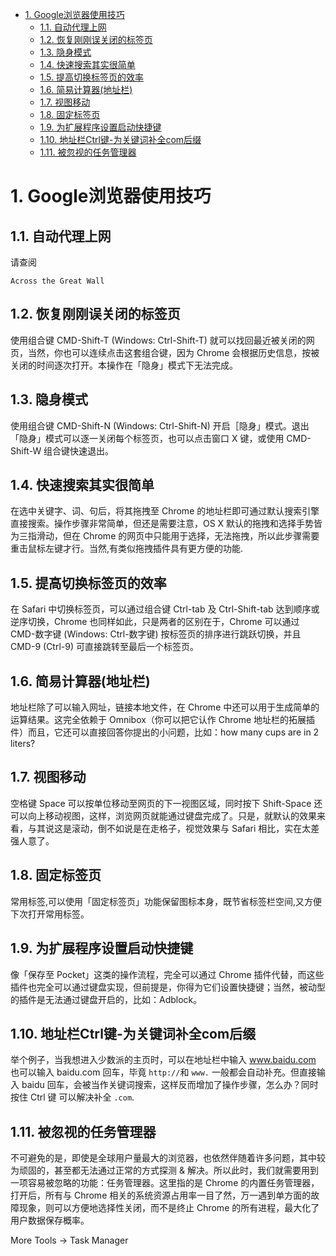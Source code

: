 <!-- TOC -->

- [1. Google浏览器使用技巧](#1-google浏览器使用技巧)
    - [1.1. 自动代理上网](#11-自动代理上网)
    - [1.2. 恢复刚刚误关闭的标签页](#12-恢复刚刚误关闭的标签页)
    - [1.3. 隐身模式](#13-隐身模式)
    - [1.4. 快速搜索其实很简单](#14-快速搜索其实很简单)
    - [1.5. 提高切换标签页的效率](#15-提高切换标签页的效率)
    - [1.6. 简易计算器(地址栏)](#16-简易计算器地址栏)
    - [1.7. 视图移动](#17-视图移动)
    - [1.8. 固定标签页](#18-固定标签页)
    - [1.9. 为扩展程序设置启动快捷键](#19-为扩展程序设置启动快捷键)
    - [1.10. 地址栏Ctrl键-为关键词补全com后缀](#110-地址栏ctrl键-为关键词补全com后缀)
    - [1.11. 被忽视的任务管理器](#111-被忽视的任务管理器)

<!-- /TOC -->

# 1. Google浏览器使用技巧

## 1.1. 自动代理上网

请查阅

`Across the Great Wall`

## 1.2. 恢复刚刚误关闭的标签页

使用组合键 CMD-Shift-T (Windows: Ctrl-Shift-T) 就可以找回最近被关闭的网页，当然，你也可以连续点击这套组合键，因为 Chrome 会根据历史信息，按被关闭的时间逐次打开。本操作在「隐身」模式下无法完成。

## 1.3. 隐身模式

使用组合键 CMD-Shift-N (Windows: Ctrl-Shift-N) 开启［隐身」模式。退出「隐身」模式可以逐一关闭每个标签页，也可以点击窗口 X 键，或使用 CMD-Shift-W 组合键快速退出。

## 1.4. 快速搜索其实很简单

在选中关键字、词、句后，将其拖拽至 Chrome 的地址栏即可通过默认搜索引擎直接搜索。操作步骤非常简单，但还是需要注意，OS X 默认的拖拽和选择手势皆为三指滑动，但在 Chrome 的网页中只能用于选择，无法拖拽，所以此步骤需要重击鼠标左键才行。当然,有类似拖拽插件具有更方便的功能.

## 1.5. 提高切换标签页的效率

在 Safari 中切换标签页，可以通过组合键 Ctrl-tab 及 Ctrl-Shift-tab 达到顺序或逆序切换，Chrome 也同样如此，只是两者的区别在于，Chrome 可以通过 CMD-数字键 (Windows: Ctrl-数字键) 按标签页的排序进行跳跃切换，并且 CMD-9 (Ctrl-9) 可直接跳转至最后一个标签页。

## 1.6. 简易计算器(地址栏)

地址栏除了可以输入网址，链接本地文件，在 Chrome 中还可以用于生成简单的运算结果。这完全依赖于 Omnibox（你可以把它认作 Chrome 地址栏的拓展插件）而且，它还可以直接回答你提出的小问题，比如：how many cups are in 2 liters?

## 1.7. 视图移动

空格键 Space 可以按单位移动至网页的下一视图区域，同时按下 Shift-Space 还可以向上移动视图，这样，浏览网页就能通过键盘完成了。只是，就默认的效果来看，与其说这是滚动，倒不如说是在走格子，视觉效果与 Safari 相比，实在太差强人意了。

## 1.8. 固定标签页

常用标签,可以使用「固定标签页」功能保留图标本身，既节省标签栏空间,又方便下次打开常用标签。

## 1.9. 为扩展程序设置启动快捷键

像「保存至 Pocket」这类的操作流程，完全可以通过 Chrome 插件代替，而这些插件也完全可以通过键盘实现，但前提是，你得为它们设置快捷键；当然，被动型的插件是无法通过键盘开启的，比如：Adblock。

## 1.10. 地址栏Ctrl键-为关键词补全com后缀

举个例子，当我想进入少数派的主页时，可以在地址栏中输入 www.baidu.com 也可以输入 baidu.com 回车，毕竟 `http://`和 `www.` 一般都会自动补充。但直接输入 baidu 回车，会被当作关键词搜索，这样反而增加了操作步骤，怎么办？同时按住 Ctrl 键
可以解决补全 `.com`.

## 1.11. 被忽视的任务管理器

不可避免的是，即使是全球用户量最大的浏览器，也依然伴随着许多问题，其中较为顽固的，甚至都无法通过正常的方式探测 & 解决。所以此时，我们就需要用到一项容易被忽略的功能：任务管理器。这里指的是 Chrome 的内置任务管理器，打开后，所有与 Chrome 相关的系统资源占用率一目了然，万一遇到单方面的故障现象，则可以方便地选择性关闭，而不是终止 Chrome 的所有进程，最大化了用户数据保存概率。

More Tools -> Task Manager
